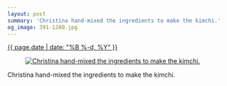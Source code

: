 ```yaml
---
layout: post
summary: 'Christina hand-mixed the ingredients to make the kimchi.'
og_image: 391-1280.jpg
---
```


<div class="post">
 <time>
  <a href="/391">
   {{ page.date | date: "%B %-d, %Y" }}
  </a>
 </time>
 <a href="/391">
  <figure data-taken="1/13/2015">
   <img alt="Christina hand-mixed the ingredients to make the kimchi." sizes="(min-width: 700px) 50vw, calc(100vw - 2rem)" src="{{ site.assets_url }}/391-640.jpg" srcset="{{ site.assets_url }}/391-1280.jpg 1280w, {{ site.assets_url }}/391-960.jpg 960w, {{ site.assets_url }}/391-640.jpg 640w, {{ site.assets_url }}/391-320.jpg 320w"/>
  </figure>
 </a>
 <span>
  Christina hand-mixed the ingredients to make the kimchi.
 </span>
</div>
